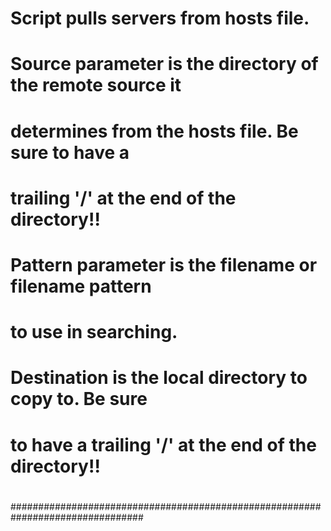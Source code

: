 #                       Script pulls servers from hosts file.
#
#                       Source parameter is the directory of the remote source it
#                       determines from the hosts file. Be sure to have a
#                       trailing '/' at the end of the directory!!
#
#                       Pattern parameter is the filename or filename pattern
#                       to use in searching.
#
#                       Destination is the local directory to copy to. Be sure
#                       to have a trailing '/' at the end of the directory!!
#
#
################################################################################
